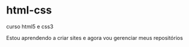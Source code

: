 # html-css
 curso html5 e css3

 Estou aprendendo a criar sites e agora vou gerenciar meus repositórios 
